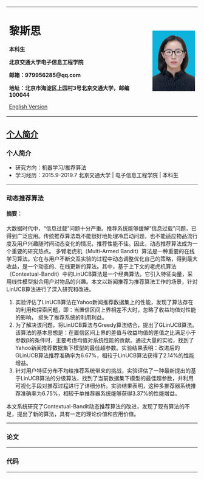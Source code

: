 ﻿<div>
<table border="0">
  <tr>
    <td width="75%">
      <h1>黎斯思</h1>
      <p><b>本科生</b></p>
      <p><b>北京交通大学电子信息工程学院</b></p>
      <p><b>邮箱：979956285@qq.com</b></p>
      <p><b>地址：北京市海淀区上园村3号北京交通大学，邮编100044</b></p>
      <p><a href="/index-en.html">English Version</a></p>
    </td>
    <td width="25%">
      <img src="/zhengjianzhaolss.jpg" width="100%">
    </td>
  </tr>
</table>
</div>

<a href="#miao">个人简介</a>
<a name="miao"></a>
---

### 个人简介
  - 研究方向：机器学习/推荐算法
  - 学习经历：2015.9-2019.7 北京交通大学 | 电子信息工程学院 | 本科生

---

### 动态推荐算法
#### 摘要：
  大数据时代中，“信息过载”问题十分严重。推荐系统能够缓解“信息过载”问题，已得到广泛应用。传统推荐算法既不能很好地处理冷启动问题，也不能适应物品流行度及用户兴趣随时间动态变化的情况，推荐性能不佳。因此，动态推荐算法成为一个重要的研究热点。
多臂老虎机（Multi-Armed Bandit）算法是一种重要的在线学习算法。它在与用户不断交互实验的过程中动态调整优化自己的策略，得到最大收益，是一个动态的、在线更新的算法。其中，基于上下文的老虎机算法（Contextual-Bandit）中的LinUCB算法是一个经典算法。它引入特征向量，采用线性模型拟合用户对物品的兴趣。本文以新闻推荐为推荐算法工作的场景，针对LinUCB算法进行了深入研究和改进。
  1.	实验评估了LinUCB算法在Yahoo新闻推荐数据集上的性能，发现了算法存在的利用和探索问题，即：当置信区间上界相差不大时，忽略了收益均值对性能的影响，  损失了推荐系统的利用利益。
  2.	为了解决该问题，将LinUCB算法与Greedy算法结合，提出了GLinUCB算法。该算法的基本思想是：在置信区间上界的差值与收益均值的差值之比满足小于参数β的条件时，主要考虑均值对系统性能的贡献。通过大量的实验，找到了Yahoo新闻推荐数据集下模型的最佳超参数。实验结果表明：改进后的GLinUCB算法推荐准确率为6.67%，相较于LinUCB算法获得了2.14%的性能增益。
  3.	针对用户特征分布不均给推荐系统带来的挑战，实验评估了一种最新提出的基于LinUCB算法的分级算法，找到了当前数据集下模型的最佳超参数，并利用可视化手段对推荐过程进行了详细分析。实验结果表明，这种多推荐器系统推荐准确率为6.75%，相较于单推荐器系统能够获得3.37%的性能增益。
  
  本文系统研究了Contextual-Bandit动态推荐算法的改进，发现了现有算法的不足，提出了新的算法，具有一定的理论价值和应用价值。

---

### 论文

---

### 代码

---
